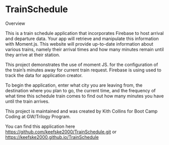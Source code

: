 # TrainSchedule

Overview

This is a train schedule application that incorporates Firebase to host arrival and departure data. Your app will retrieve and manipulate this information with Moment.js. This website will provide up-to-date information about various trains, namely their arrival times and how many minutes remain until they arrive at their station.

This project demonstrates the use of moment JS. for the configuration of the train’s minutes away for current train request. Firebase is using used to track the data for application creator.

To begin the application, enter what city you are leaving from, the destination where you plan to go, the current time, and the frequency of what time this schedule train comes to find out how many minutes you have until the train arrives.

This project is maintained and was created by Kith Collins for Boot Camp Coding at GW/Trilogy Program.

You can find this application here https://github.com/keefske2000/TrainSchedule.git or https://keefske2000.github.io/TrainSchedule




